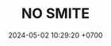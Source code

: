 ---
layout: teamCard
permalink: /team/:title.html
categories: surjohto042024 norteMayo partido1 partido4 partido5 partido6 partido7 partido9 partido10 partido11 30 ljmy24 LI
maincover: /assets/logos/BDLF.png
puntosLJMAYO24: 26
date: 2024-05-02 10:29:20 +0700
title: NO SMITE
route: /liga-indigo-platino
status: <i class="fa-solid fa-check"></i>
tag: johto042024
color: black
puntosLJ202404: 12
grupo: sur
background: '#F16C38'
cover: /assets/backCard.png
team: NO SMITE
ID: NS
puntos: 24
pj: 8
#PARTIDO 1
j1: RONDA 1
p1: CS
pp1: NS
bg1: rock
r1: 0
rr1: 3
pt1: 3
pj1: 1
#PARTIDO 2
j2: RONDA 2
p2: RNT
pp2: NS
bg2: rock
r2: 0
rr2: 3
pt2: 3
pj2: 1
#PARTIDO 3
j3: RONDA 3
p3: NS
pp3: I2A
bg3: rock
r3: 3
rr3: 3
pt3: 3
pj3: 1
#PARTIDO 4
j4: RONDA 4
p4: TAE
pp4: NS
bg4: rock
r4: 0
rr4: 3
pt4: 3
pj4: 1
#PARTIDO 5
j5: RONDA 5
p5: GOD
pp5: NS
bg5: rock
r5: 0
rr5: 3
pt5: 3
pj5: 1
#PARTIDO 6
j6: RONDA 6
p6: SOJ
pp6: NS
bg6: rock
r6: 0
rr6: 3
pt6: 3
pj6: 1
#PARTIDO 7
j7: RONDA 7
p7:  HG BETA
pp7: NS
bg7: rock
r7: 
rr7: 
pt7: 0
pj7: 0
#PARTIDO 8
j8: RONDA 8
p8:  HG OL
pp8: NS
bg8: rock
r8: 0
rr8: 3
pt8: 3
pj8: 1
#PARTIDO 9
j9: RONDA 9
p9:  EK
pp9: NS
bg9: rock
r9: 0
rr9: 3
pt9: 3
pj9: 1
#PARTIDO 10
j10: RONDA 10
p10: NL
pp10: NS
bg10: rock
r10: 
rr10: 
pt10: 0
pj10: 0
#PARTIDO 11
j11: RONDA 11
p11: JNS
pp11: NS
bg11: rock
r11: 
rr11:
pt11: 0
pj11: 0
stream: <i class="fa-brands fa-twitch text-white"></i>
dia: 28
hora: '22:10'
# pj: 11
# pt1: 1
# pt2: 3
# pt3: 2
# pt4: 3
# pt5: 3
# pt6: 3
# pt7: 3
# pt8: 0
# pt9: 3
# pt10: 3
# pt11: 2
# p1: NO SMITE
# r1: 1
# rr1: 2
# bg1: bg-warning
# pp1: LAST BREATH
# p2: DFS RUBY
# r2: 0
# rr2: 3
# bg2: bg-success
# pp2: NO SMITE
# p3:  SOJ
# r3: 1
# bg3: bg-info
# rr3: 2
# pp3: NO SMITE
# p4:  no smite
# r4: 3
# rr4: 0
# bg4: bg-success
# pp4: jas
# p5:  no smite
# r5: 3
# bg5: bg-success
# rr5: 0
# pp5: dfs dmd
# p6:  no smite
# r6: 3
# rr6: 0
# bg6: bg-success
# pp6: t. satisfaction
# p7:  no smite
# r7: 3
# rr7: 0
# bg7: bg-success
# pp7: s. vanguard
# p8:  HGO
# r8: 3
# bg8: bg-danger
# rr8: 0
# pp8: NO SMITE
# p9:  no smite
# r9: 3
# rr9: 0
# bg9: bg-success
# pp9: hg regios
# p10:  no smite
# r10: 3
# rr10: 0
# bg10: bg-success
# pp10: zodiac

# info: 30/05/24
# hora: '22:20'
# p11: no smite
# pp11: mbo
# r11: 2
# rr11: 1
# bg11: bg-info
##torneos
rango: ACERO
bg: bg-johto 
torneo1: Lj my24
tps1: IN PROGRESS
tb1: card-johto
timg1: /assets/logos/LIGA-JOHTO.png
---